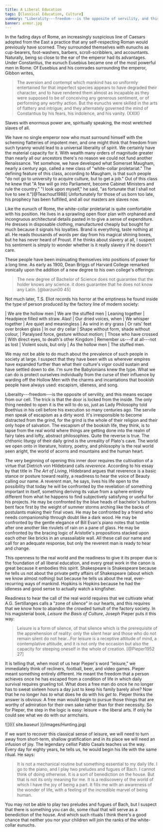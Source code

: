 ```yaml
---
title: A Liberal Education
tags: [Classical Education, Culture]
summary: "Liberality---freedom---is the opposite of servility, and this means escape from our cell.  The trick is that the door is locked from the inside.  The only thing needed to open it is the will to do so, just as Lady Philosophy told Boethius in his cell before his execution so many centuries ago.  The servile men speak of escapism as a dirty word.  It's irresponsible to become distracted from the grind, for the grind is the whole of their religion and their only hope of salvation.  The escapism of the bookish life, they think, is to lapse from the real world where things are getting done into the realm of fairy tales and lofty, abstract philosophies.  Quite the reverse is true.  The chthonic liturgy of their daily grind is the unreality of Plato's cave.  The world we open onto in literature, history, poetry, and philosophy is the real world seen aright, the world of acorns and mountains and the human heart."
banner: armor.jpg
---
```




In the fading days of Rome, an increasingly suspicious line of Caesars adopted from the East a practice that any self-respecting Roman would previously have scorned.  They surrounded themselves with eunuchs as cup-bearers, foot-washers, barbers, scroll-scribblers, and accountants.  Naturally, being so close to the ear of the emperor had its advantages.  Under Constantius, the eunuch Eusebius became one of the most powerful men in Rome.  Of Eusebius and his comrades surrounding the emperor, Gibbon writes,

> The aversion and contempt which mankind has so uniformly
> entertained for that imperfect species appears to have degraded
> their character, and to have rendered them almost as incapable as
> they were supposed to be of conceiving any generous sentiment, or
> of performing any worthy action.  But the eunuchs were skilled in
> the arts of flattery and intrigue; and they alternately governed
> the mind of Constantius by his fears, his indolence, and his
> vanity.
> (XXIX)

Slaves with enormous power are, spiritually speaking, the most wretched slaves of all.

We have no single emperor now who must surround himself with the scheming flatteries of impotent men, and one might think that freedom from such tyranny would lead to a universal liberality of spirit.  We certainly have the material capacity for it.  With wealth many orders of magnitude greater than nearly all our ancestors there's no reason we could not fund another Renaissance.  Yet somehow, we have developed what Somerset Maugham, nearly a century ago, called a new class of "white-collar proletariat."  The defining feature of this class, according to Maugham, is that such people "do not go to university to acquire culture, but to get a job."  Out of this class he knew that "A few will go into Parliament, become Cabinet Ministers and rule the country."  "I look upon myself," he said, "as fortunate that I shall not live to see it."[@Teachout1988]  Unfortunately for those of us born too late, his prophecy has been fulfilled, and all our masters are slaves now.<!--more-->

Like the eunuch of Rome, the white-collar proletariat is quite comfortable with his position.  He lives in a sprawling open floor plan with orphaned and incongruous architectural details pasted in to give a sense of expenditure.  He dresses in disposable clothing, manufactured cheaply but bought for much because it signals his loyalties.  Brand is everything, taste nothing at all.  He reads thousands of words per day from his magical shining boxes, but he has never heard of Proust.  If he thinks about slavery at all, I suspect his sentiment is simply to wonder whether is it really slavery if he doesn't care.

These people have been insinuating themselves into positions of power for a long time.  As early as 1900, Dean Briggs of Harvard College remarked ironically upon the addition of a new degree to his own college's offerings:

> The new degree of Bachelor of Science does not guarantee that the
> holder knows any science.  it does guarantee that he does not
> know any Latin.
> [@barzun00 45]

Not much later, T.S. Eliot records his horror at the emptiness he found inside the type of person produced by the factory line of modern society:

| We are the hollow men
| We are the stuffed men
| Leaning together
| Headpiece filled with straw. Alas!
| Our dried voices, when
| We whisper together
| Are quiet and meaningless
| As wind in dry grass
| Or rats' feet over broken glass
| In our dry cellar
| Shape without form, shade without colour,
| Paralysed force, gesture without motion;
| Those who have crossed
| With direct eyes, to death's other Kingdom
| Remember us---if at all---not as lost
| Violent souls, but only
| As the hollow men
| The stuffed men.

We may not be able to do much about the prevalence of such people in society at large.  I suspect that they have been with us wherever empires have expanded further than what their culture's vigor could sustain and have settled down to die.  I'm sure the Babylonians knew the type.  What we can do is protect ourselves individually from the curse of their influence by warding off the Hollow Men with the charms and incantations that bookish people have always used: escapism, idleness, and song.

Liberality---freedom---is the opposite of servility, and this means escape from our cell.  The trick is that the door is locked from the inside.  The only thing needed to open it is the will to do so, just as Lady Philosophy told Boethius in his cell before his execution so many centuries ago.  The servile men speak of escapism as a dirty word.  It's irresponsible to become distracted from the grind, for the grind is the whole of their religion and their only hope of salvation.  The escapism of the bookish life, they think, is to lapse from the real world where things are getting done into the realm of fairy tales and lofty, abstract philosophies.  Quite the reverse is true.  The chthonic liturgy of their daily grind is the unreality of Plato's cave.  The world we open onto in literature, history, poetry, and philosophy is the real world seen aright, the world of acorns and mountains and the human heart.

The very beginning of opening this inner door requires the cultivation of a virtue that Dietrich von Hildebrand calls *reverence*.  According to his essay by that title in *The Art of Living*, Hildebrand argues that reverence is a basic stance or posture toward reality, a readiness to hear the voice of Beauty calling our name.  A reverent man, he says, lives his life open to the possibility that today he will be confronted by the revelation of something important in itself, something deriving its value from a sphere entirely different from what he happens to find subjectively satisfying or useful for his projects.  He may be confronted by the blue heads of bachelor's buttons bent face first by the weight of summer storms arching like the backs of postulants making their final vows.  He may be confronted by a friend who needs companionship through doubt like a dark wood.  He may be confronted by the gentle elegance of Bill Evan's piano notes that tumble after one another like rivulets of rain on a pane of glass.  He may be confronted by the bracing logic of Aristotle's propositions stacked upon each other like bricks in an unassailable wall.  All these call our name and call for an adequate response, but only the reverent man is ready to hear and change.

This openness to the real world and the readiness to give it its proper due is the foundation of all liberal education, and every great work in the canon is great because it embodies this spirit.  Shakespeare is Shakespeare because he tells us not about the private petty affairs of Shakespeare (about which we know almost nothing) but because he tells us about the real, ever-recurring ways of mankind.  Hopkins is Hopkins because he had the idleness and good sense to actually watch a kingfisher.

Readiness to hear the call of the real world requires that we cultivate what A.G. Sertillanges calls a "zone of silence" in our hearts, and this requires that we know how to abandon the crowded tumult of the factory society.  In his magisterial book, *Leisure the Basis of Culture*, Joseph Pieper puts it this way:

> Leisure is a form of silence, of that silence which is the
> prerequisite of the apprehension of reality: only the silent hear
> and those who do not remain silent do not hear...For leisure is a
> receptive attitude of mind, a contemplative attitude, and it is
> not only the occasion but also the capacity for steeping oneself
> in the whole of creation.
> [@Pieper1952 27]

It is telling that, when most of us hear Pieper's word "leisure," we immediately think of recliners, football, beer, and video games.  Pieper meant something entirely different.  He meant the freedom that a person achieves once he has escaped from a condition of life in which daily survival requires grueling toil.  What does a free man do once he no longer has to sweat sixteen hours a day just to keep his family barely alive?  Now that he no longer *has to* what does he do with his *get to*.  Pieper thinks the answer is obvious: A free man would begin to pursue those things that are worthy of admiration for their own sake rather than for their necessity.  So for Pieper, the step in the logic is easy: leisure = the liberal arts.  If only he could see what we do with our armchairs.

![]({{ site.baseurl }}/images/Hunting.jpg)

If we want to recover this classical sense of leisure, we will need to turn away from short-term, shallow gratification and in its place we will need an infusion of joy.  The legendary cellist Pablo Casals teaches us the way.  Every day for eighty years, he tells us, he would begin his life with the same ritual.  He says:

> It is not a mechanical routine but something essential to my
> daily life.  I go to the piano, and I play two preludes and
> fugues of Bach.  I cannot think of doing otherwise.  It is a sort
> of benediction on the house.  But that is not its only meaning
> for me.  It is a rediscovery of the world of which I have the joy
> of being a part.  It fills me with an awareness of the wonder of
> life, with a feeling of the incredible marvel of being human.

You may not be able to play two preludes and fugues of Bach, but I suspect that there is something you can do, some ritual that will serve as a benediction of the house.  And which such rituals I think there's a good chance that neither you nor your children will join the ranks of the white-collar eunuchs.

